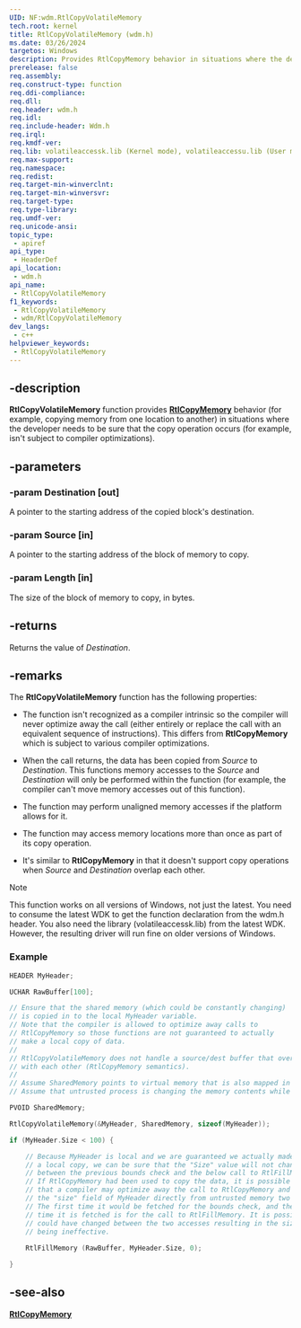 ```yaml
---
UID: NF:wdm.RtlCopyVolatileMemory
tech.root: kernel
title: RtlCopyVolatileMemory (wdm.h)
ms.date: 03/26/2024
targetos: Windows
description: Provides RtlCopyMemory behavior in situations where the developer needs to be sure that the copy operation occurs.
prerelease: false
req.assembly: 
req.construct-type: function
req.ddi-compliance: 
req.dll:
req.header: wdm.h
req.idl: 
req.include-header: Wdm.h
req.irql:
req.kmdf-ver: 
req.lib: volatileaccessk.lib (Kernel mode), volatileaccessu.lib (User mode)
req.max-support: 
req.namespace: 
req.redist: 
req.target-min-winverclnt:
req.target-min-winversvr: 
req.target-type:
req.type-library: 
req.umdf-ver: 
req.unicode-ansi: 
topic_type:
 - apiref
api_type:
 - HeaderDef
api_location:
 - wdm.h
api_name:
 - RtlCopyVolatileMemory
f1_keywords:
 - RtlCopyVolatileMemory
 - wdm/RtlCopyVolatileMemory
dev_langs:
 - c++
helpviewer_keywords:
 - RtlCopyVolatileMemory
---
```


## -description

**RtlCopyVolatileMemory** function provides [**RtlCopyMemory**](nf-wdm-rtlcopymemory.md) behavior (for example, copying memory from one location to another) in situations where the developer needs to be sure that the copy operation occurs (for example, isn't subject to compiler optimizations).

## -parameters

### -param Destination [out]

A pointer to the starting address of the copied block's destination.

### -param Source [in]

A pointer to the starting address of the block of memory to copy.

### -param Length [in]

The size of the block of memory to copy, in bytes.

## -returns

Returns the value of *Destination*.

## -remarks

The **RtlCopyVolatileMemory** function has the following properties:

- The function isn't recognized as a compiler intrinsic so the compiler will never optimize away the call (either entirely or replace the call with an equivalent sequence of instructions). This differs from **RtlCopyMemory** which is subject to various compiler optimizations.

- When the call returns, the data has been copied from *Source* to *Destination*. This functions memory accesses to the *Source* and *Destination* will only be performed within the function (for example, the compiler can't move memory accesses out of this function).

- The function may perform unaligned memory accesses if the platform allows for it.

- The function may access memory locations more than once as part of its copy operation.

- It's similar to **RtlCopyMemory** in that it doesn't support copy operations when *Source* and *Destination* overlap each other.

> [!NOTE]
> This function works on all versions of Windows, not just the latest. You need to consume the latest WDK to get the function declaration from the wdm.h header. You also need the library (volatileaccessk.lib) from the latest WDK. However, the resulting driver will run fine on older versions of Windows.

### Example

```cpp
HEADER MyHeader;

UCHAR RawBuffer[100];

// Ensure that the shared memory (which could be constantly changing)
// is copied in to the local MyHeader variable.
// Note that the compiler is allowed to optimize away calls to
// RtlCopyMemory so those functions are not guaranteed to actually
// make a local copy of data.
//
// RtlCopyVolatileMemory does not handle a source/dest buffer that overlap
// with each other (RtlCopyMemory semantics).
//
// Assume SharedMemory points to virtual memory that is also mapped in an untrusted process.
// Assume that untrusted process is changing the memory contents while you are accessing it.

PVOID SharedMemory;

RtlCopyVolatileMemory(&MyHeader, SharedMemory, sizeof(MyHeader));

if (MyHeader.Size < 100) {

    // Because MyHeader is local and we are guaranteed we actually made
    // a local copy, we can be sure that the "Size" value will not change
    // between the previous bounds check and the below call to RtlFillMemory.
    // If RtlCopyMemory had been used to copy the data, it is possible
    // that a compiler may optimize away the call to RtlCopyMemory and instead fetch
    // the "size" field of MyHeader directly from untrusted memory two times.
    // The first time it would be fetched for the bounds check, and the second
    // time it is fetched is for the call to RtlFillMemory. It is possible the memory
    // could have changed between the two accesses resulting in the size check
    // being ineffective.
    
    RtlFillMemory (RawBuffer, MyHeader.Size, 0);

}
```

## -see-also

[**RtlCopyMemory**](nf-wdm-rtlcopymemory.md)
